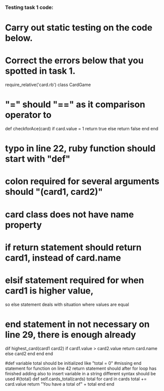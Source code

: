 ### Testing task 1 code:

# Carry out static testing on the code below.
# Correct the errors below that you spotted in task 1.

require_relative('card.rb')
class CardGame

  # "=" should "==" as it comparison operator to
  def checkforAce(card)
    if card.value = 1
      return true
    else
      return false
    end
  end

  # typo in line 22, ruby function should start with "def"
  # colon required for several arguments should "(card1, card2)"
  # card class does not have name property
  # if return statement should return  card1, instead of card.name
  # elsif statement required for when card1 is higher value,
  so else statement deals with situation where values are equal
  # end statement in not necessary on line 29, there is enough already

  dif highest_card(card1 card2)
  if card1.value > card2.value
    return card.name
  else
    card2
  end
end
end


#def variable total should be initialized like "total = 0"
#missing end statement for function on line 42
return statement should after for loop has finished adding
also to insert variable in a string different syntax should be used #{total}
def self.cards_total(cards)
  total
  for card in cards
    total += card.value
    return "You have a total of" + total
  end
end
